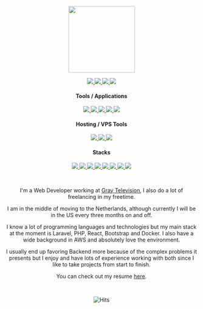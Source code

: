 
<p align="center">
  <a target="_blank" href="https://cyrexag.com" rel="Website">
    <img width="175" height="175" src="https://cyrexag.com/assets/branding/logo.png">
  </a>
</p>

<p align="center">
  <a target="_blank" href="https://discordapp.com/users/226064948487258114">
    <img src="https://img.shields.io/badge/Discord-1793D1.svg?style=for-the-badge&logo=discord&logoColor=white&color=blue">
  </a>
  <a target="_blank" href="https://wa.me/19898246755">
    <img src="https://img.shields.io/badge/Whats%20App-1793D1.svg?style=for-the-badge&logo=whatsapp&logoColor=white&color=success">
  </a>
  <a target="_blank" href="https://cyrexag.com" only-github>
    <img src="https://img.shields.io/badge/Website-0078d7.svg?style=for-the-badge&logo=visual-studio-code&logoColor=white&color=informational">
  </a>
  <a target="_blank" href="https://cyrexag.com/pages/tools/copy-paster?title=email&text=ajg.gosselin@gmail.com" only-github>
    <img src="https://img.shields.io/badge/Email-0078d7.svg?style=for-the-badge&logo=gmail&logoColor=white&color=red">
  </a>
</p>

  
  <h4 align="center">Tools / Applications</h4>
  
  <p align="center">
    <a target="_blank" href="https://figma.com">
      <img src="https://img.shields.io/badge/Figma-1793D1.svg?style=for-the-badge&logo=figma&logoColor=white&color=blueviolet">
    </a>
    <a target="_blank" href="https://coder.com/docs/code-server/latest">
      <img src="https://img.shields.io/badge/Code%20Server-0078d7.svg?style=for-the-badge&logo=visual-studio-code&logoColor=white&color=blueviolet">
    </a>
    <a target="_blank" href="https://www.opera.com/gx">
      <img src="https://img.shields.io/badge/Opera%20GX-0078d7.svg?style=for-the-badge&logo=opera&logoColor=white&color=blueviolet">
    </a>
    <a target="_blank" href="https://joplinapp.org">
      <img src="https://img.shields.io/badge/Joplin-1793D1.svg?style=for-the-badge&logo=joplin&logoColor=white&color=blueviolet">
    </a>
    <a target="_blank" href="https://discord.com">
      <img src="https://img.shields.io/badge/Discord-1793D1.svg?style=for-the-badge&logo=discord&logoColor=white&color=blueviolet">
    </a>
  </p>
 
  <h4 align="center">Hosting / VPS Tools</h4>
  
  <p align="center">
    <a target="_blank" href="https://aws.amazon.com">
      <img src="https://img.shields.io/badge/AWS-1793D1.svg?style=for-the-badge&logo=amazon-aws&logoColor=white">
    </a>
    <a target="_blank" href="https://contabo.com">
      <img src="https://img.shields.io/badge/Contabo-1793D1.svg?style=for-the-badge&logo=databricks&logoColor=white">
    </a>
    <a target="_blank" href="https://www.cloudpanel.io">
      <img src="https://img.shields.io/badge/Cloud%20Panel-1793D1.svg?style=for-the-badge&logo=databricks&logoColor=white">
    </a>
  </p>
  
  <h4 align="center">Stacks</h4>
  
  <p align="center">
    <a target="_blank" href="https://laravel.com">
      <img src="https://img.shields.io/badge/Laravel-%2320232a?style=for-the-badge&logo=laravel&logoColor=white">
    </a>
    <a target="_blank" href="https://reactjs.org">
      <img src="https://img.shields.io/badge/react-%2320232a?style=for-the-badge&logo=react&logoColor=white">
    </a>
    <a target="_blank" href="https://electronjs.org">
      <img src="https://img.shields.io/badge/electron-%2320232a?style=for-the-badge&logo=electron&logoColor=white">
    </a>
    <a target="_blank" href="https://vuejs.org">
      <img src="https://img.shields.io/badge/vuejs-%2320232a?style=for-the-badge&logo=vuedotjs&logoColor=white">
    </a>
    <a target="_blank" href="https://nodejs.org">
      <img src="https://img.shields.io/badge/node.js-%2320232a?style=for-the-badge&logo=node.js&logoColor=white">
    </a>
    <a target="_blank" href="https://php.com">
      <img src="https://img.shields.io/badge/php-%2320232a?style=for-the-badge&logo=php&logoColor=white">
    </a>
    <a target="_blank" href="https://javascript.com">
      <img src="https://img.shields.io/badge/javascript-%2320232a?style=for-the-badge&logo=javascript&logoColor=white">
    </a>
    <a target="_blank" href="https://python.org">
      <img src="https://img.shields.io/badge/Python-20232a.svg?style=for-the-badge&logo=python&logoColor=white">
    </a>
  </p>
</p>
<br>

<p align="center">
  I'm a Web Developer working at <a href="https://gray.tv" target="_blank" >Gray Television</a>, I also do a lot of freelancing in my freetime.
</p>
<p align="center">
  I am in the middle of moving to the Netherlands, although currently I will be in the US every three months on and off.
</p>
<p align="center">
  I know a lot of programming languages and technologies but my main stack at the moment is Laravel, PHP, React, Bootstrap and Docker. I also have a wide background in AWS and absolutely love the environment.
</p>
<p align="center">
  I usually end up favoring Backend more because of the complex problems it presents but I enjoy and have lots of experience working with both since I like to take projects from start to finish.
</p>
<p align="center">
  You can check out my resume <a href="https://cyrexag.com/resume" target="_blank" >here</a>.
</p>
<br>
<p align="center" only-github>
  <img alt="Hits" src="https://hits.sh/github.com/andrewgosselin/hits.svg?style=for-the-badge&label=seen%20by&color=005384&logo=github"/>
</p>
